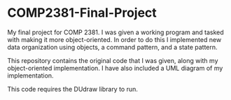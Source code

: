 # COMP2381-Final-Project
My final project for COMP 2381. I was given a working program and tasked with making it more object-oriented. 
In order to do this I implemented new data organization using objects, a command pattern, and a state pattern.

This repository contains the original code that I was given, along with my object-oriented implementation.
I have also included a UML diagram of my implementation.

This code requires the DUdraw library to run.
